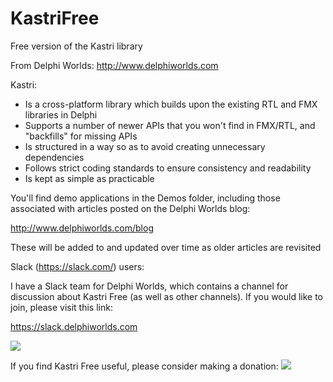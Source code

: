 # KastriFree

Free version of the Kastri library

From Delphi Worlds: http://www.delphiworlds.com

Kastri:

* Is a cross-platform library which builds upon the existing RTL and FMX libraries in Delphi
* Supports a number of newer APIs that you won't find in FMX/RTL, and "backfills" for missing APIs
* Is structured in a way so as to avoid creating unnecessary dependencies
* Follows strict coding standards to ensure consistency and readability
* Is kept as simple as practicable

You'll find demo applications in the Demos folder, including those associated with articles posted on the Delphi Worlds blog:

  http://www.delphiworlds.com/blog
  
These will be added to and updated over time as older articles are revisited

Slack (https://slack.com/) users:

I have a Slack team for Delphi Worlds, which contains a channel for discussion about Kastri Free (as well as other channels). If you would like to join, please visit this link:

  https://slack.delphiworlds.com

![](https://tokei.rs/b1/github/DelphiWorlds/KastriFree)

If you find Kastri Free useful, please consider making a donation:
[![](https://www.paypalobjects.com/en_US/i/btn/btn_donateCC_LG.gif)](https://www.paypal.com/cgi-bin/webscr?cmd=_s-xclick&hosted_button_id=CRMMYFP3QSS68)
